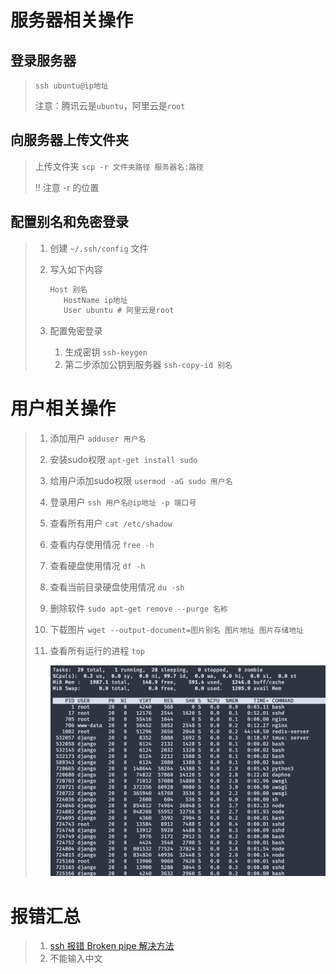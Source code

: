 # 服务器相关操作

## 登录服务器

>`ssh ubuntu@ip地址`
>
>注意：腾讯云是`ubuntu`，阿里云是`root`

## 向服务器上传文件夹

> 上传文件夹 `scp -r 文件夹路径 服务器名:路径`
>
> !! 注意 -r 的位置

## 配置别名和免密登录

> 1. 创建 `~/.ssh/config` 文件
>
> 2. 写入如下内容
>
>    ```markdown
>    Host 别名
>    	HostName ip地址
>    	User ubuntu # 阿里云是root
>    ```
>
> 3. 配置免密登录
>
>    1. 生成密钥 `ssh-keygen`
>    2. 第二步添加公钥到服务器 `ssh-copy-id 别名`

# 用户相关操作

> 1. 添加用户 `adduser 用户名`
>
> 2. 安装sudo权限 `apt-get install sudo`
>
> 3. 给用户添加sudo权限 `usermod -aG sudo 用户名`
>
> 4. 登录用户 `ssh 用户名@ip地址 -p 端口号`
>
> 5. 查看所有用户 `cat /etc/shadow`
>
> 6. 查看内存使用情况 `free -h`
>
> 7. 查看硬盘使用情况 `df -h`
>
> 8. 查看当前目录硬盘使用情况 `du -sh`
>
> 9. 删除软件 `sudo apt-get remove --purge 名称`
>
> 10. 下载图片 `wget --output-document=图片别名 图片地址 图片存储地址`
>
> 11. 查看所有运行的进程 `top`
>
>     ![541752](img/541752.png)

# 报错汇总

> 1. [ssh 报错 Broken pipe 解决方法](https://blog.csdn.net/whatday/article/details/113750935)
> 1. 不能输入中文
